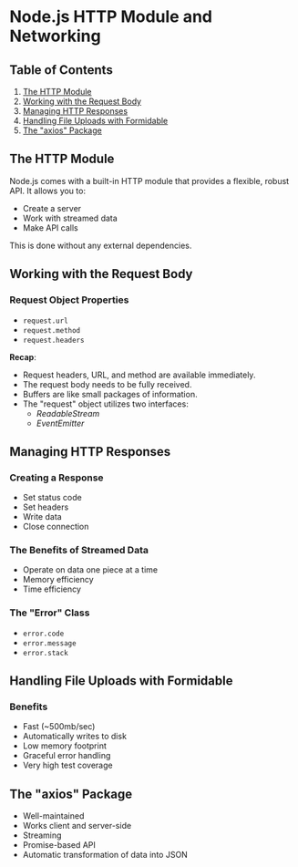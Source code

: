# Node.js HTTP Module and Networking

## Table of Contents
1. [The HTTP Module](#the-http-module)
2. [Working with the Request Body](#working-with-the-request-body)
3. [Managing HTTP Responses](#managing-http-responses)
4. [Handling File Uploads with Formidable](#handling-file-uploads-with-formidable)
5. [The "axios" Package](#the-axios-package)

## The HTTP Module
Node.js comes with a built-in HTTP module that provides a flexible, robust API. It allows you to:

- Create a server
- Work with streamed data
- Make API calls

This is done without any external dependencies.

## Working with the Request Body

### Request Object Properties

- `request.url`
- `request.method`
- `request.headers`

**Recap**:

- Request headers, URL, and method are available immediately.
- The request body needs to be fully received.
- Buffers are like small packages of information.
- The "request" object utilizes two interfaces:
  - _ReadableStream_
  - _EventEmitter_

## Managing HTTP Responses

### Creating a Response

- Set status code
- Set headers
- Write data
- Close connection

### The Benefits of Streamed Data

- Operate on data one piece at a time
- Memory efficiency
- Time efficiency

### The "Error" Class

- `error.code`
- `error.message`
- `error.stack`

## Handling File Uploads with Formidable

### Benefits

- Fast (~500mb/sec)
- Automatically writes to disk
- Low memory footprint
- Graceful error handling
- Very high test coverage

## The "axios" Package

- Well-maintained
- Works client and server-side
- Streaming
- Promise-based API
- Automatic transformation of data into JSON
